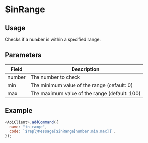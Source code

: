 # $inRange

## Usage

Checks if a number is within a specified range.

## Parameters

| Field | Description                                 |
| ----- | ------------------------------------------- |
| number | The number to check                         |
| min   | The minimum value of the range (default: 0) |
| max   | The maximum value of the range (default: 100) |

## Example

```javascript
<AoiClient>.addCommand({
  name: "in_range",
  code: `$replyMessage[$inRange[number;min;max]]`,
});
```